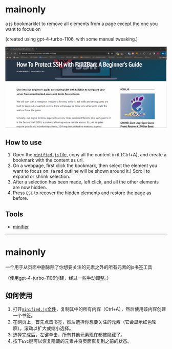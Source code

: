 # mainonly
a js bookmarklet to remove all elements from a page except the one you want to focus on

(created using gpt-4-turbo-1106, with some manual tweaking.)

![demo](mainonly.gif)

## How to use
1. Open the [`minified.js` file](https://raw.githubusercontent.com/jerrylususu/mainonly/main/minified.js), copy all the content in it (Ctrl+A), and create a bookmark with the content as url.
2. On a webpage, first click the bookmark, then select the element you want to focus on. (a red outline will be shown around it.) Scroll to expand or shrink selection.
3. After a selection has been made, left click, and all the other elements are now hidden.
4. Press `ESC` to recover the hidden elements and restore the page as before.

## Tools
- [minifier](https://www.toptal.com/developers/javascript-minifier)

---

# mainonly
一个用于从页面中删除除了你想要关注的元素之外的所有元素的js书签工具

（使用gpt-4-turbo-1106创建，经过一些手动调整。）

## 如何使用
1. 打开[`minified.js`文件](https://raw.githubusercontent.com/jerrylususu/mainonly/main/minified.js)，复制其中的所有内容（Ctrl+A），然后使用该内容创建一个书签。
2. 在网页上，首先点击书签，然后选择你想要关注的元素（它会显示红色轮廓）。滚动以扩大或缩小选择。
3. 选择完成后，左键单击，所有其他元素现在都被隐藏了。
4. 按下`ESC`键可以恢复隐藏的元素并将页面恢复到之前的状态。


